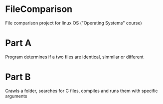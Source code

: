 # FileComparison
File comparison project for linux OS ("Operating Systems" course)

# Part A
Program determines if a two files are identical, simmilar or different

# Part B
Crawls a folder, searches for C files, compiles and runs them with specific arguments
